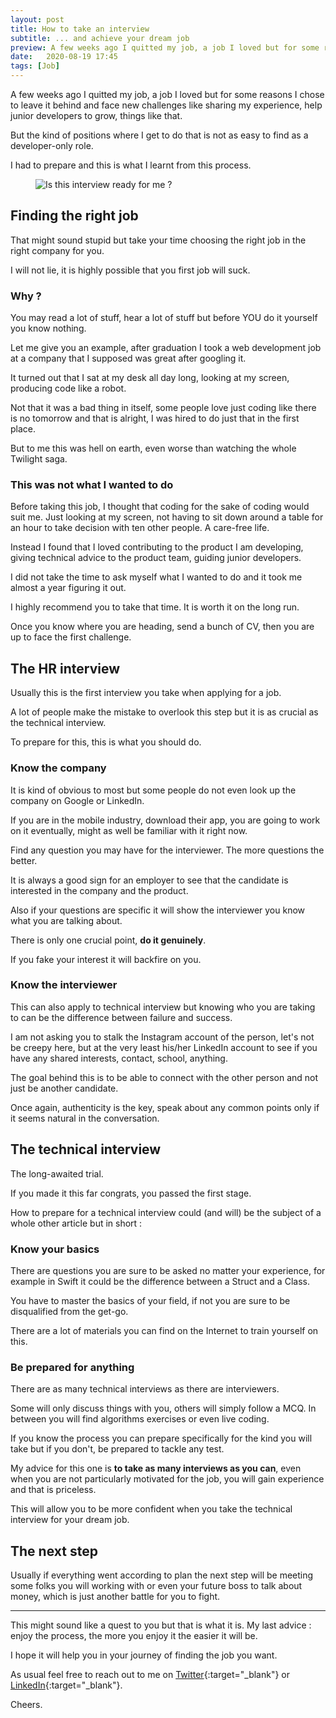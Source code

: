 ```yaml
---
layout: post
title: How to take an interview
subtitle: ... and achieve your dream job
preview: A few weeks ago I quitted my job, a job I loved but for some reasons I chose to leave it behind and face new challenges like sharing my experience, help junior developers to grow, things like that. But the kind of positions where I get to do that is not as easy to find as a developer-only role. I had to prepare and this is what I learnt from this process.
date:   2020-08-19 17:45
tags: [Job]
--- 
```


A few weeks ago I quitted my job, a job I loved but for some reasons I chose to leave it behind and face new challenges like sharing my experience, help junior developers to grow, things like that.

But the kind of positions where I get to do that is not as easy to find as a developer-only role.

I had to prepare and this is what I learnt from this process.

<p>
    <figure>
        <img src="{{site.url}}/assets/img/interview.jpg" alt="Is this interview ready for me ?"/>
    </figure>
</p>

## Finding the right job

That might sound stupid but take your time choosing the right job in the right company for you. 

I will not lie, it is highly possible that you first job will suck.

### Why ?

You may read a lot of stuff, hear a lot of stuff but before YOU do it yourself you know nothing.

Let me give you an example, after graduation I took a web development job at a company that I supposed was great after googling it. 

It turned out that I sat at my desk all day long, looking at my screen, producing code like a robot.

Not that it was a bad thing in itself, some people love just coding like there is no tomorrow and that is alright, I was hired to do just that in the first place.

But to me this was hell on earth, even worse than watching the whole Twilight saga.

### This was not what I wanted to do

Before taking this job, I thought that coding for the sake of coding would suit me. Just looking at my screen, not having to sit down around a table for an hour to take decision with ten other people. A care-free life.

Instead I found that I loved contributing to the product I am developing, giving technical advice to the product team, guiding junior developers.

I did not take the time to ask myself what I wanted to do and it took me almost a year figuring it out.

I highly recommend you to take that time. It is worth it on the long run.

Once you know where you are heading, send a bunch of CV, then you are up to face the first challenge.

## The HR interview

Usually this is the first interview you take when applying for a job. 

A lot of people make the mistake to overlook this step but it is as crucial as the technical interview.

To prepare for this, this is what you should do.

### Know the company

It is kind of obvious to most but some people do not even look up the company on Google or LinkedIn.

If you are in the mobile industry, download their app, you are going to work on it eventually, might as well be familiar with it right now.

Find any question you may have for the interviewer. The more questions the better.

It is always a good sign for an employer to see that the candidate is interested in the company and the product.

Also if your questions are specific it will show the interviewer you know what you are talking about.

There is only one crucial point, __do it genuinely__. 

If you fake your interest it will backfire on you.

### Know the interviewer

This can also apply to technical interview but knowing who you are taking to can be the difference between failure and success.

I am not asking you to stalk the Instagram account of the person, let's not be creepy here, but at the very least his/her LinkedIn account to see if you have any shared interests, contact, school, anything.

The goal behind this is to be able to connect with the other person and not just be another candidate.

Once again, authenticity is the key, speak about any common points only if it seems natural in the conversation.

## The technical interview

The long-awaited trial.

If you made it this far congrats, you passed the first stage.

How to prepare for a technical interview could (and will) be the subject of a whole other article but in short :

### Know your basics

There are questions you are sure to be asked no matter your experience, for example in Swift it could be the difference between a Struct and a Class.

You have to master the basics of your field, if not you are sure to be disqualified from the get-go.

There are a lot of materials you can find on the Internet to train yourself on this.

### Be prepared for anything

There are as many technical interviews as there are interviewers.

Some will only discuss things with you, others will simply follow a MCQ. In between you will find algorithms exercises or even live coding.

If you know the process you can prepare specifically for the kind you will take but if you don't, be prepared to tackle any test.

My advice for this one is __to take as many interviews as you can__, even when you are not particularly motivated for the job, you will gain experience and that is priceless.

This will allow you to be more confident when you take the technical interview for your dream job.

## The next step

Usually if everything went according to plan the next step will be meeting some folks you will working with or even your future boss to talk about money, which is just another battle for you to fight.

- - -

This might sound like a quest to you but that is what it is. My last advice : enjoy the process, the more you enjoy it the easier it will be.

I hope it will help you in your journey of finding the job you want.

As usual feel free to reach out to me on [Twitter](https://twitter.com/YoanSmit){:target="_blank"} or [LinkedIn](https://www.linkedin.com/in/yoan-smit/){:target="_blank"}.

Cheers.
